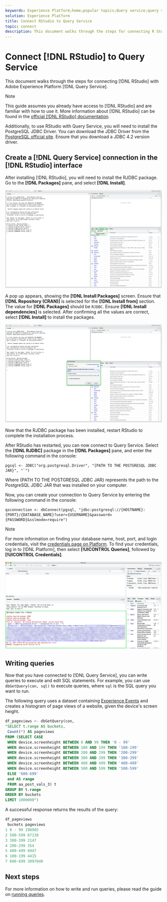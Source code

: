 ```yaml
---
keywords: Experience Platform;home;popular topics;Query service;query service;RStudio;rstudio;connect to query service;
solution: Experience Platform
title: Connect RStudio to Query Service
topic: connect
description: This document walks through the steps for connecting R Studio with Adobe Experience Platform Query Service.
---
```


# Connect [!DNL RStudio] to Query Service

This document walks through the steps for connecting [!DNL RStudio] with Adobe Experience Platform [!DNL Query Service].

>[!NOTE]
>
> This guide assumes you already have access to [!DNL RStudio] and are familiar with how to use it. More information about [!DNL RStudio] can be found in the [official [!DNL RStudio] documentation](https://rstudio.com/products/rstudio/).
> 
> Additionally, to use RStudio with Query Service, you will need to install the PostgreSQL JDBC Driver. You can download the JDBC Driver from the [PostgreSQL official site](https://jdbc.postgresql.org/download.html). Ensure that you download a JDBC 4.2 version driver.

## Create a [!DNL Query Service] connection in the [!DNL RStudio] interface

After installing [!DNL RStudio], you will need to install the RJDBC package. Go to the **[!DNL Packages]** pane, and select **[!DNL Install]**. 

![](../images/clients/rstudio/install-package.png)

A pop up appears, showing the **[!DNL Install Packages]** screen. Ensure that **[!DNL Repository (CRAN)]** is selected for the **[!DNL Install from]** section. The value for **[!DNL Packages]** should be `RJDBC`. Ensure **[!DNL Install dependencies]** is selected. After confirming all the values are correct, select **[!DNL Install]** to install the packages.

![](../images/clients/rstudio/install-jrdbc.png)

Now that the RJDBC package has been installed, restart RStudio to complete the installation process.

After RStudio has restarted, you can now connect to Query Service. Select the **[!DNL RJDBC]** package in the **[!DNL Packages]** pane, and enter the following command in the console:

```console
pgsql <- JDBC("org.postgresql.Driver", "{PATH TO THE POSTGRESQL JDBC JAR}", "`")
```

Where {PATH TO THE POSTGRESQL JDBC JAR} represents the path to the PostgreSQL JDBC JAR that was installed on your computer.

Now, you can create your connection to Query Service by entering the following command in the console:

```console
qsconnection <- dbConnect(pgsql, "jdbc:postgresql://{HOSTNAME}:{PORT}/{DATABASE_NAME}?user={USERNAME}&password={PASSWORD}&sslmode=require")
```

>[!NOTE]
>
>For more information on finding your database name, host, port, and login credentials, visit the [credentials page on Platform](https://platform.adobe.com/query/configuration). To find your credentials, log in to [!DNL Platform], then select **[!UICONTROL Queries]**, followed by **[!UICONTROL Credentials]**.

![](../images/clients/rstudio/connection-rjdbc.png)

## Writing queries

Now that you have connected to [!DNL Query Service], you can write queries to execute and edit SQL statements. For example, you can use `dbGetQuery(con, sql)` to execute queries, where `sql` is the SQL query you want to run.

The following query uses a dataset containing [Experience Events](../best-practices/experience-event-queries.md) and creates a histogram of page views of a website, given the device's screen height.

```sql
df_pageviews <- dbGetQuery(con,
"SELECT t.range AS buckets, 
 Count(*) AS pageviews 
FROM (SELECT CASE 
 WHEN device.screenheight BETWEEN 0 AND 99 THEN '0 - 99' 
 WHEN device.screenheight BETWEEN 100 AND 199 THEN '100-199' 
 WHEN device.screenheight BETWEEN 200 AND 299 THEN '200-299' 
 WHEN device.screenheight BETWEEN 300 AND 399 THEN '300-399' 
 WHEN device.screenheight BETWEEN 400 AND 499 THEN '400-499' 
 WHEN device.screenheight BETWEEN 500 AND 599 THEN '500-599' 
 ELSE '600-699' 
 end AS range 
 FROM aa_post_vals_3) t 
GROUP BY t.range 
ORDER BY buckets 
LIMIT 1000000")
```

A successful response returns the results of the query: 

```r
df_pageviews
 buckets pageviews
1 0 - 99 198985
2 500-599 67138
3 300-399 2147
4 200-299 354
5 400-499 6947
6 100-199 4415
7 600-699 3097040
```

## Next steps

For more information on how to write and run queries, please read the guide on [running queries](../best-practices/writing-queries.md).